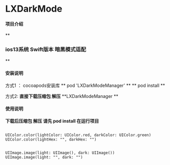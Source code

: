 # LXDarkMode

#### 项目介绍
 **

### ios13系统    Swift版本  暗黑模式适配
** 

#### 安装说明
方式1 ： cocoapods安装库 
        ** pod 'LXDarkModeManager' **
        ** pod install ** 

方式2:   **直接下载压缩包 解压**    **LXDarkModeManager **   

#### 使用说明
 **下载后压缩包 解压   请先 pod install  在运行项目** 
  
```

UIColor.color(lightColor: UIColor.red, darkColor: UIColor.green)
UIColor.color(lightHex: "", darkHex: "")


UIImage.image(light: UIImage(), dark: UIImage())
UIImage.image(light: "", dark: "")

```

